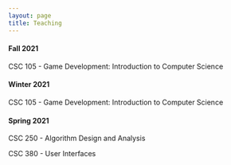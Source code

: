 ```yaml
---
layout: page
title: Teaching
---
```


<!-- <p class="message">
  Hey there! This page is included as an example. Feel free to customize it for your own use upon downloading. Carry on!
</p> -->

#### Fall 2021
CSC 105 -  Game Development: Introduction to Computer Science

#### Winter 2021
CSC 105 -  Game Development: Introduction to Computer Science

#### Spring 2021
CSC 250 -  Algorithm Design and Analysis 

CSC 380 -  User Interfaces

<!-- * [Hyde](http://hyde.getpoole.com)
* [Lanyon](http://lanyon.getpoole.com)

Learn more and contribute on [GitHub](https://github.com/poole).

## Setup

Some fun facts about the setup of this project include:

* Built for [Jekyll](http://jekyllrb.com)
* Developed on GitHub and hosted for free on [GitHub Pages](https://pages.github.com)
* Coded with [Sublime Text 2](http://sublimetext.com), an amazing code editor
* Designed and developed while listening to music like [Blood Bros Trilogy](https://soundcloud.com/maddecent/sets/blood-bros-series)

Have questions or suggestions? Feel free to [open an issue on GitHub](https://github.com/poole/issues/new) or [ask me on Twitter](https://twitter.com/mdo).

Thanks for reading! -->
